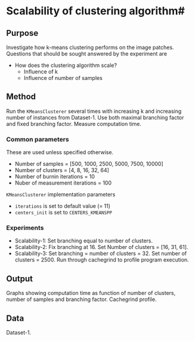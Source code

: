 # Scalability of clustering algorithm#
## Purpose ##
Investigate how k-means clustering performs on the image patches. Questions that should be sought answered by the experiment are

* How does the clustering algorithm scale?
  - Influence of k
  - Influence of number of samples


## Method ##
Run the `KMeansClusterer` several times with increasing k and increasing number of instances from Dataset-1. Use both maximal branching factor and fixed branching factor. Measure computation time.

### Common parameters ###
These are used unless specified otherwise.

* Number of samples = [500, 1000, 2500, 5000, 7500, 10000]
* Number of clusters = [4, 8, 16, 32, 64]
* Number of burnin iterations  = 10
* Nuber of measurement iterations = 100

`KMeansClusterer` implementation parameters

* `iterations` is set to default value (= 11)
* `centers_init` is set to `CENTERS_KMEANSPP`

### Experiments ###
* Scalability-1: Set branching equal to number of clusters. 
* Scalability-2: Fix branching at 16. Set Number of clusters = [16, 31, 61].
* Scalability-3: Set branching = number of clusters = 32. Set number of clusters = 2500. Run through cachegrind to profile program execution.

## Output ##
Graphs showing computation time as function of number of clusters, number of samples and branching factor. Cachegrind profile.

## Data ##
Dataset-1. 
